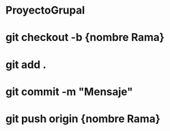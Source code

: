# ProyectoGrupal

# git checkout -b {nombre Rama}

# git add .

# git commit -m "Mensaje"

# git push origin {nombre Rama}
